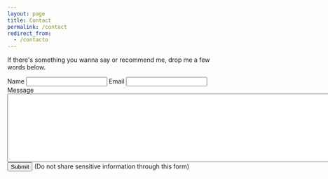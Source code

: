 ```yaml
---
layout: page
title: Contact
permalink: /contact
redirect_from:
  - /contacto
---
```

If there's something you wanna say or recommend me, drop me a few words below.
<form action="https://formspree.io/f/xwkwzdlz" method="POST">
    <label for="name">Name</label>
    <input name="name" id="name" type="text">
    <label for="email">Email</label>
    <input name="Email" id="email" type="email">
    <label for="name">Message</label>
    <textarea cols="100" rows="10" id="message" name="message"></textarea>
    <button class="button" type="submit">Submit</button>
    (Do not share sensitive information through this form)
</form>